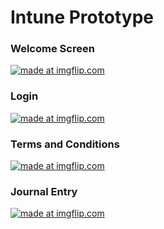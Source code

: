 # Intune Prototype

### Welcome Screen
<a href="https://imgflip.com/gif/34aw5r"><img src="https://i.imgflip.com/34aw5r.gif" title="made at imgflip.com"/></a>

### Login
<a href="https://imgflip.com/gif/34axk7"><img src="https://i.imgflip.com/34axk7.gif" title="made at imgflip.com"/></a>

### Terms and Conditions
<a href="https://imgflip.com/gif/34awp9"><img src="https://i.imgflip.com/34awp9.gif" title="made at imgflip.com"/></a>

### Journal Entry
<a href="https://imgflip.com/gif/34axck"><img src="https://i.imgflip.com/34axck.gif" title="made at imgflip.com"/></a>
